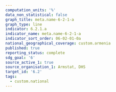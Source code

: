 ```yaml
---
computation_units: '%'
data_non_statistical: false
graph_title: meta.name-6-2-1-a
graph_type: line
indicator: 6.2.1.a
indicator_name: meta.name-6-2-1-a
indicator_sort_order: 06-02-01-0a
national_geographical_coverage: custom.armenia
published: true
reporting_status: complete
sdg_goal: '6'
source_active_1: true
source_organisation_1: Armstat, DHS
target_id: '6.2'
tags:
  - custom.national
---
```

